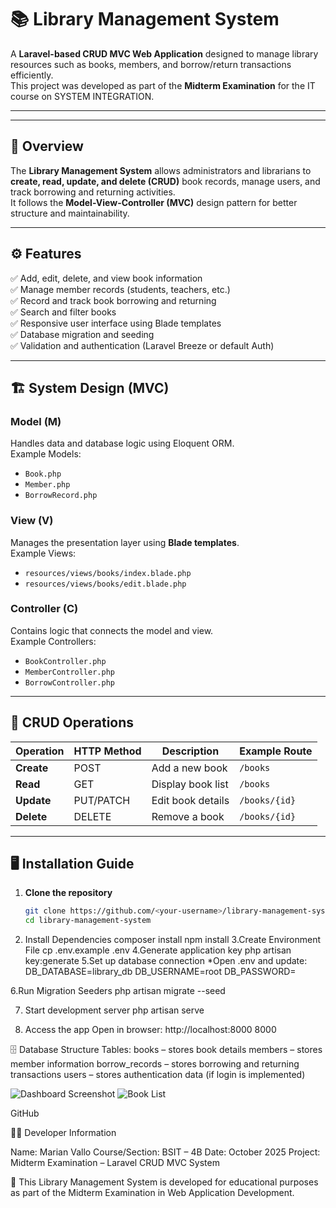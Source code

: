 # 📚 Library Management System

A **Laravel-based CRUD MVC Web Application** designed to manage library resources such as books, members, and borrow/return transactions efficiently.  
This project was developed as part of the **Midterm Examination** for the IT course on SYSTEM INTEGRATION.

---


---

## 🧾 Overview
The **Library Management System** allows administrators and librarians to **create, read, update, and delete (CRUD)** book records, manage users, and track borrowing and returning activities.  
It follows the **Model-View-Controller (MVC)** design pattern for better structure and maintainability.

---

## ⚙️ Features
✅ Add, edit, delete, and view book information  
✅ Manage member records (students, teachers, etc.)  
✅ Record and track book borrowing and returning  
✅ Search and filter books  
✅ Responsive user interface using Blade templates  
✅ Database migration and seeding  
✅ Validation and authentication (Laravel Breeze or default Auth)

---

## 🏗️ System Design (MVC)

### **Model (M)**
Handles data and database logic using Eloquent ORM.  
Example Models:
- `Book.php`
- `Member.php`
- `BorrowRecord.php`

### **View (V)**
Manages the presentation layer using **Blade templates**.  
Example Views:
- `resources/views/books/index.blade.php`
- `resources/views/books/edit.blade.php`

### **Controller (C)**
Contains logic that connects the model and view.  
Example Controllers:
- `BookController.php`
- `MemberController.php`
- `BorrowController.php`

---

## 🧮 CRUD Operations

| Operation | HTTP Method | Description | Example Route |
|------------|-------------|--------------|----------------|
| **Create** | POST | Add a new book | `/books` |
| **Read** | GET | Display book list | `/books` |
| **Update** | PUT/PATCH | Edit book details | `/books/{id}` |
| **Delete** | DELETE | Remove a book | `/books/{id}` |

---

## 🖥️ Installation Guide

1. **Clone the repository**
   ```bash
   git clone https://github.com/<your-username>/library-management-system.git
   cd library-management-system
2. Install Dependencies
composer install
npm install
3.Create Environment File
cp .env.example .env
4.Generate application key
php artisan key:generate
5.Set up database connection
 *Open .env and update:
DB_DATABASE=library_db
DB_USERNAME=root
DB_PASSWORD=

6.Run Migration Seeders
php artisan migrate --seed

7. Start development server
   php artisan serve

8. Access the app
   Open in browser: http://localhost:8000
  8000

🗄️ Database Structure
Tables:
books – stores book details
members – stores member information
borrow_records – stores borrowing and returning transactions
users – stores authentication data (if login is implemented)

![Dashboard Screenshot](screenshots/dashboard.png)
![Book List](screenshots/book-list.png)

GitHub

👨‍💻 Developer Information

Name: Marian Vallo
Course/Section: BSIT – 4B
Date: October 2025
Project: Midterm Examination – Laravel CRUD MVC System

📝 This Library Management System is developed for educational purposes as part of the Midterm Examination in Web Application Development.
